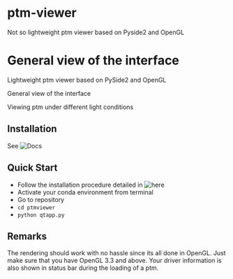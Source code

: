 # ptm-viewer

Not so lightweight ptm viewer based on Pyside2 and OpenGL

General view of the interface
=======

Lightweight ptm viewer based on PySide2 and OpenGL

General view of the interface

Viewing ptm under different light conditions


## Installation

See ![Docs](docs/install.rst "Installation")


## Quick Start

- Follow the installation procedure detailed in ![here](docs/install.rst "installation")
- Activate your conda environment from terminal
- Go to repository
- `cd ptmviewer`
- `python qtapp.py`

## Remarks

The rendering should work with no hassle since its all done in OpenGL. Just
make sure that you have OpenGL 3.3 and above. Your driver information is also
shown in status bar during the loading of a ptm.

